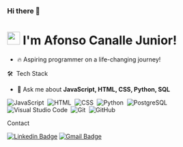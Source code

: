 ### Hi there 👋
<h1 align="left"> <img src="https://raw.githubusercontent.com/kaueMarques/kaueMarques/master/hi.gif" height="30px"> I'm Afonso Canalle Junior!</h1>

- 🔥 Aspiring programmer on a life-changing journey!

🛠 &nbsp;Tech Stack

- 💬 Ask me about **JavaScript, HTML, CSS, Python, SQL**

![JavaScript](https://img.shields.io/badge/-JavaScript-05122A?style=flat&logo=javascript)&nbsp;
![HTML](https://img.shields.io/badge/-HTML-05122A?style=flat&logo=HTML5)&nbsp;
![CSS](https://img.shields.io/badge/-CSS-05122A?style=flat&logo=CSS3&logoColor=1572B6)&nbsp;
![Python](https://img.shields.io/badge/-Python-05122A?style=flat&logo=python)&nbsp;
![PostgreSQL](https://img.shields.io/badge/-PostgreSQL-05122A?style=flat&logo=postgresql)&nbsp;
![Visual Studio Code](https://img.shields.io/badge/-Visual%20Studio%20Code-05122A?style=flat&logo=visual-studio-code&logoColor=007ACC)&nbsp;
![Git](https://img.shields.io/badge/-Git-05122A?style=flat&logo=git)&nbsp;
![GitHub](https://img.shields.io/badge/-GitHub-05122A?style=flat&logo=github)&nbsp;

Contact

[![Linkedin Badge](https://img.shields.io/badge/-Afonso_Junior-blue?style=flat-square&logo=Linkedin&logoColor=white&link=https://www.linkedin.com/in/afonso-canalle-junior-43499293/)](https://www.linkedin.com/in/afonso-canalle-junior-43499293/) 
[![Gmail Badge](https://img.shields.io/badge/-afonso.canallejr@gmail.com-c14438?style=flat-square&logo=Gmail&logoColor=white&link=mailto:sakshamtaneja7861@gmail.com)](mailto:afonso.canallejr@gmail.com)

<!--
